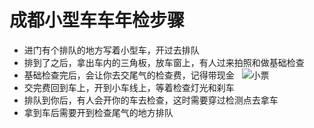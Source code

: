 # 成都小型车车年检步骤
* 进门有个排队的地方写着小型车，开过去排队
* 排到了之后，拿出车内的三角板，放车窗上，有人过来拍照和做基础检查
* 基础检查完后，会让你去交尾气的检查费，记得带现金  
![小票](https://github.com/henerywang/usefultools/blob/master/15236044790021641664232.jpg"小票")
* 交完费回到车上，开到小车线上，等着检查灯光和刹车
* 排队到你后，有人会开你的车去检查，这时需要穿过检测点去拿车
* 拿到车后需要开到检查尾气的地方排队
